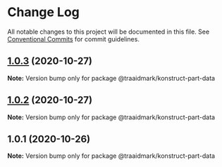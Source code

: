# Change Log

All notable changes to this project will be documented in this file.
See [Conventional Commits](https://conventionalcommits.org) for commit guidelines.

## [1.0.3](https://github.com/traaidmark/konstruct/compare/@traaidmark/konstruct-part-data@1.0.2...@traaidmark/konstruct-part-data@1.0.3) (2020-10-27)

**Note:** Version bump only for package @traaidmark/konstruct-part-data





## [1.0.2](https://github.com/traaidmark/konstruct/compare/@traaidmark/konstruct-part-data@1.0.1...@traaidmark/konstruct-part-data@1.0.2) (2020-10-27)

**Note:** Version bump only for package @traaidmark/konstruct-part-data





## 1.0.1 (2020-10-26)

**Note:** Version bump only for package @traaidmark/konstruct-part-data
